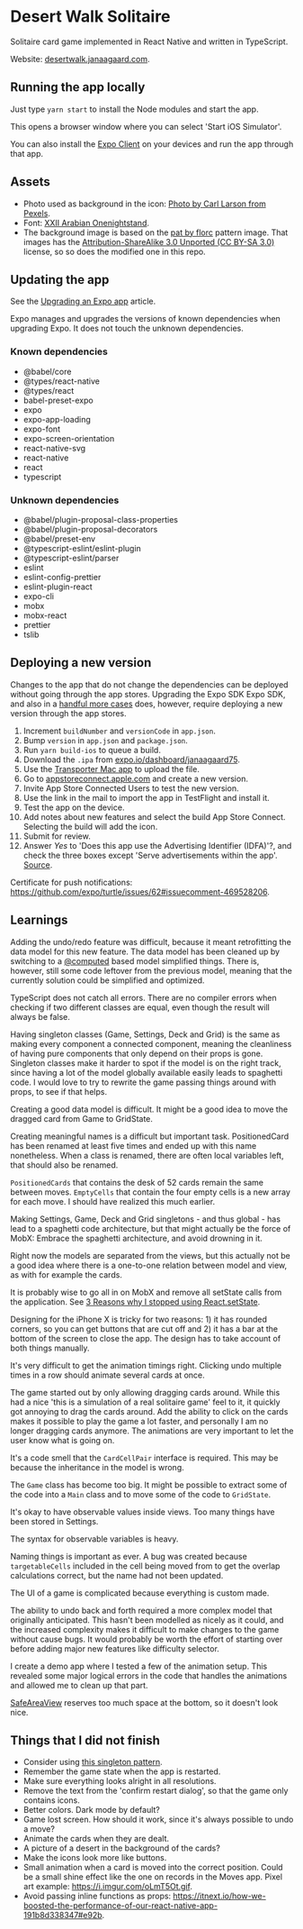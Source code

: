 # Desert Walk Solitaire

Solitaire card game implemented in React Native and written in TypeScript.

Website: [desertwalk.janaagaard.com](https://desertwalk.janaagaard.com/).

## Running the app locally

Just type `yarn start` to install the Node modules and start the app.

This opens a browser window where you can select 'Start iOS Simulator'.

You can also install the [Expo Client](https://expo.io/tools#client) on your devices and run the app through that app.

## Assets

- Photo used as background in the icon: [Photo by Carl Larson from Pexels](https://www.pexels.com/photo/saraha-desert-1123567/).
- Font: [XXII Arabian Onenightstand](http://www.dafont.com/xxii-arabian-onenightstand.font?text=Desert+Walk+A+2+3+4+5+6+7+8+9+10+J+Q+K).
- The background image is based on the [pat by florc](http://www.colourlovers.com/pattern/50713/pat) pattern image. That images has the [Attribution-ShareAlike 3.0 Unported (CC BY-SA 3.0)](https://creativecommons.org/licenses/by-nc-sa/3.0/) license, so so does the modified one in this repo.

## Updating the app

See the [Upgrading an Expo app](https://janaagaard.com/blog/2020-05-04-upgrading-an-expo-app) article.

Expo manages and upgrades the versions of known dependencies when upgrading Expo. It does not touch the unknown dependencies.

### Known dependencies

- @babel/core
- @types/react-native
- @types/react
- babel-preset-expo
- expo
- expo-app-loading
- expo-font
- expo-screen-orientation
- react-native-svg
- react-native
- react
- typescript

### Unknown dependencies

- @babel/plugin-proposal-class-properties
- @babel/plugin-proposal-decorators
- @babel/preset-env
- @typescript-eslint/eslint-plugin
- @typescript-eslint/parser
- eslint
- eslint-config-prettier
- eslint-plugin-react
- expo-cli
- mobx
- mobx-react
- prettier
- tslib

## Deploying a new version

Changes to the app that do not change the dependencies can be deployed without going through the app stores. Upgrading the Expo SDK Expo SDK, and also in a [handful more cases](https://docs.expo.dev/workflow/publishing/#limitations) does, however, require deploying a new version through the app stores.

1. Increment `buildNumber` and `versionCode` in `app.json`.
2. Bump `version` in `app.json` and `package.json`.
3. Run `yarn build-ios` to queue a build.
4. Download the `.ipa` from [expo.io/dashboard/janaagaard75](https://expo.io/dashboard/janaagaard75).
5. Use the [Transporter Mac app](https://apps.apple.com/app/transporter/id1450874784) to upload the file.
6. Go to [appstoreconnect.apple.com](https://appstoreconnect.apple.com/) and create a new version.
7. Invite App Store Connected Users to test the new version.
8. Use the link in the mail to import the app in TestFlight and install it.
9. Test the app on the device.
10. Add notes about new features and select the build App Store Connect. Selecting the build will add the icon.
11. Submit for review.
12. Answer _Yes_ to 'Does this app use the Advertising Identifier (IDFA)'?, and check the three boxes except 'Serve advertisements within the app'. [Source](https://segment.com/docs/connections/sources/catalog/libraries/mobile/ios/quickstart/#step-5-submitting-to-the-app-store).

Certificate for push notifications: <https://github.com/expo/turtle/issues/62#issuecomment-469528206>.

## Learnings

Adding the undo/redo feature was difficult, because it meant retrofitting the data model for this new feature. The data model has been cleaned up by switching to a [@computed](https://mobx.js.org/computeds.html) based model simplified things. There is, however, still some code leftover from the previous model, meaning that the currently solution could be simplified and optimized.

TypeScript does not catch all errors. There are no compiler errors when checking if two different classes are equal, even though the result will always be false.

Having singleton classes (Game, Settings, Deck and Grid) is the same as making every component a connected component, meaning the cleanliness of having pure components that only depend on their props is gone. Singleton classes make it harder to spot if the model is on the right track, since having a lot of the model globally available easily leads to spaghetti code. I would love to try to rewrite the game passing things around with props, to see if that helps.

Creating a good data model is difficult. It might be a good idea to move the dragged card from Game to GridState.

Creating meaningful names is a difficult but important task. PositionedCard has been renamed at least five times and ended up with this name nonetheless. When a class is renamed, there are often local variables left, that should also be renamed.

`PositionedCards` that contains the desk of 52 cards remain the same between moves. `EmptyCells` that contain the four empty cells is a new array for each move. I should have realized this much earlier.

Making Settings, Game, Deck and Grid singletons - and thus global - has lead to a spaghetti code architecture, but that might actually be the force of MobX: Embrace the spaghetti architecture, and avoid drowning in it.

Right now the models are separated from the views, but this actually not be a good idea where there is a one-to-one relation between model and view, as with for example the cards.

It is probably wise to go all in on MobX and remove all setState calls from the application. See [3 Reasons why I stopped using React.setState](https://blog.cloudboost.io/3-reasons-why-i-stopped-using-react-setstate-ab73fc67a42e).

Designing for the iPhone X is tricky for two reasons: 1) it has rounded corners, so you can get buttons that are cut off and 2) it has a bar at the bottom of the screen to close the app. The design has to take account of both things manually.

It's very difficult to get the animation timings right. Clicking undo multiple times in a row should animate several cards at once.

The game started out by only allowing dragging cards around. While this had a nice 'this is a simulation of a real solitaire game' feel to it, it quickly got annoying to drag the cards around. Add the ability to click on the cards makes it possible to play the game a lot faster, and personally I am no longer dragging cards anymore. The animations are very important to let the user know what is going on.

It's a code smell that the `CardCellPair` interface is required. This may be because the inheritance in the model is wrong.

The `Game` class has become too big. It might be possible to extract some of the code into a `Main` class and to move some of the code to `GridState`.

It's okay to have observable values inside views. Too many things have been stored in Settings.

The syntax for observable variables is heavy.

Naming things is important as ever. A bug was created because `targetableCells` included in the cell being moved from to get the overlap calculations correct, but the name had not been updated.

The UI of a game is complicated because everything is custom made.

The ability to undo back and forth required a more complex model that originally anticipated. This hasn't been modelled as nicely as it could, and the increased complexity makes it difficult to make changes to the game without cause bugs. It would probably be worth the effort of starting over before adding major new features like difficulty selector.

I create a demo app where I tested a few of the animation setup. This revealed some major logical errors in the code that handles the animations and allowed me to clean up that part.

[SafeAreaView](https://docs.expo.io/versions/v32.0.0/react-native/safeareaview/) reserves too much space at the bottom, so it doesn't look nice.

## Things that I did not finish

- Consider using [this singleton pattern](https://wanago.io/2019/11/11/javascript-design-patterns-1-singleton-and-the-module/#crayon-5e26b0cf71d61490784531).
- Remember the game state when the app is restarted.
- Make sure everything looks alright in all resolutions.
- Remove the text from the 'confirm restart dialog', so that the game only contains icons.
- Better colors. Dark mode by default?
- Game lost screen. How should it work, since it's always possible to undo a move?
- Animate the cards when they are dealt.
- A picture of a desert in the background of the cards?
- Make the icons look more like buttons.
- Small animation when a card is moved into the correct position. Could be a small shine effect like the one on records in the Moves app. Pixel art example: <https://i.imgur.com/oLmT5Ot.gif>.
- Avoid passing inline functions as props: <https://itnext.io/how-we-boosted-the-performance-of-our-react-native-app-191b8d338347#e92b>.

